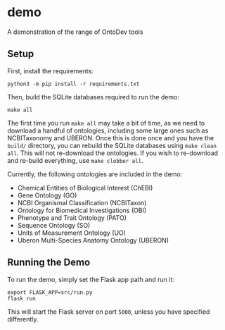 # demo
A demonstration of the range of OntoDev tools

## Setup

First, install the requirements:

```
python3 -m pip install -r requirements.txt
```

Then, build the SQLite databases required to run the demo:

```
make all
```

The first time you run `make all` may take a bit of time, as we need to download a handful of ontologies, including some large ones such as NCBITaxonomy and UBERON. Once this is done once and you have the `build/` directory, you can rebuild the SQLite databases using `make clean all`. This will not re-download the ontologies. If you wish to re-download and re-build everything, use `make clobber all`.

Currently, the following ontologies are included in the demo:
* Chemical Entities of Biological Interest (ChEBI)
* Gene Ontology (GO)
* NCBI Organismal Classification (NCBITaxon)
* Ontology for Biomedical Investigations (OBI)
* Phenotype and Trait Ontology (PATO)
* Sequence Ontology (SO)
* Units of Measurement Ontology (UO)
* Uberon Multi-Species Anatomy Ontology (UBERON)

## Running the Demo

To run the demo, simply set the Flask app path and run it:

```
export FLASK_APP=src/run.py
flask run
```

This will start the Flask server on port `5000`, unless you have specified differently.
